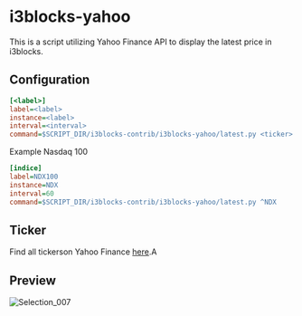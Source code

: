 # i3blocks-yahoo

This is a script utilizing Yahoo Finance API to display the latest price in i3blocks.

## Configuration

```ini
[<label>]
label=<label>
instance=<label>
interval=<interval>
command=$SCRIPT_DIR/i3blocks-contrib/i3blocks-yahoo/latest.py <ticker>
```

Example Nasdaq 100

```ini
[indice]
label=NDX100
instance=NDX
interval=60
command=$SCRIPT_DIR/i3blocks-contrib/i3blocks-yahoo/latest.py ^NDX
```

## Ticker
Find all tickerson Yahoo Finance [here](https://finance.yahoo.com/lookup/).A

## Preview
![Selection_007](https://github.com/Alexerby/i3blocks-contrib/assets/57099109/98fe09b3-5186-4780-bdac-1cb81428e2a3)

